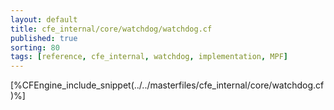 ```yaml
---
layout: default
title: cfe_internal/core/watchdog/watchdog.cf
published: true
sorting: 80
tags: [reference, cfe_internal, watchdog, implementation, MPF]
---
```


[%CFEngine_include_snippet(../../masterfiles/cfe_internal/core/watchdog.cf)%]
